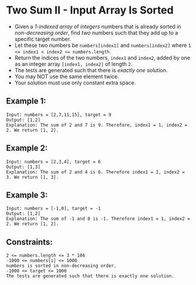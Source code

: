 # Two Sum II - Input Array Is Sorted

- Given a _1-indexed array_ of _integers_ numbers that is already sorted in _non-decreasing order_, find _two_ numbers such that they add up to a specific target number. 
- Let these two numbers be `numbers[index1]` and `numbers[index2]` where `1 <= index1 < index2 <= numbers.length`.
- Return the indices of the two numbers, `index1` and `index2`, added by one as an integer array `[index1, index2]` of length `2`.
- The tests are generated such that there is _exactly one_ solution. 
- You may NOT use the same element twice.
- Your solution must use only constant extra space.


## Example 1:
```
Input: numbers = [2,7,11,15], target = 9
Output: [1,2]
Explanation: The sum of 2 and 7 is 9. Therefore, index1 = 1, index2 = 2. We return [1, 2].
```

## Example 2:
```
Input: numbers = [2,3,4], target = 6
Output: [1,3]
Explanation: The sum of 2 and 4 is 6. Therefore index1 = 1, index2 = 3. We return [1, 3].
```

## Example 3:
```
Input: numbers = [-1,0], target = -1
Output: [1,2]
Explanation: The sum of -1 and 0 is -1. Therefore index1 = 1, index2 = 2. We return [1, 2].
```

## Constraints:
```
2 <= numbers.length <= 3 * 104
-1000 <= numbers[i] <= 1000
numbers is sorted in non-decreasing order.
-1000 <= target <= 1000
The tests are generated such that there is exactly one solution.
```